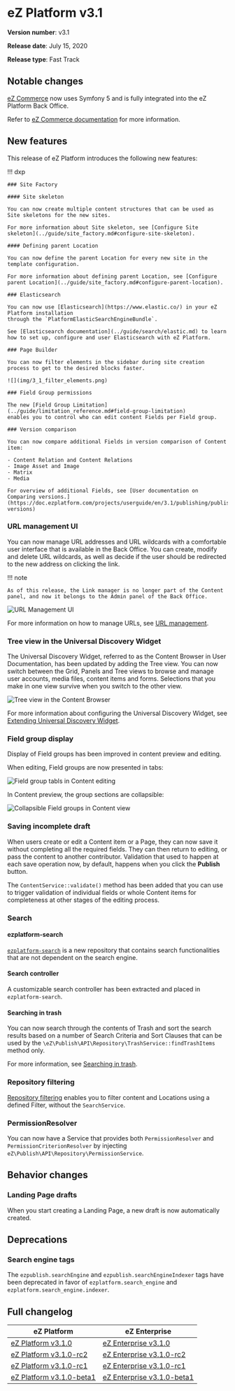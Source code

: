 # eZ Platform v3.1

**Version number**: v3.1

**Release date**: July 15, 2020

**Release type**: Fast Track

## Notable changes

[eZ Commerce](https://github.com/ezsystems/ezcommerce) now uses Symfony 5 and is fully integrated into the eZ Platform Back Office.

Refer to [eZ Commerce documentation](https://doc.ezplatform.com/projects/ezcommerce/en/latest/) for more information.

## New features

This release of eZ Platform introduces the following new features:

!!! dxp

    ### Site Factory

    #### Site skeleton

    You can now create multiple content structures that can be used as Site skeletons for the new sites.

    For more information about Site skeleton, see [Configure Site skeleton](../guide/site_factory.md#configure-site-skeleton).

    #### Defining parent Location

    You can now define the parent Location for every new site in the template configuration.

    For more information about defining parent Location, see [Configure parent Location](../guide/site_factory.md#configure-parent-location).
    
    ### Elasticsearch
    
    You can now use [Elasticsearch](https://www.elastic.co/) in your eZ Platform installation
    through the `PlatformElasticSearchEngineBundle`.
    
    See [Elasticsearch documentation](../guide/search/elastic.md) to learn how to set up, configure and user Elasticsearch with eZ Platform.
    
    ### Page Builder
    
    You can now filter elements in the sidebar during site creation process to get to the desired blocks faster.

    ![](img/3_1_filter_elements.png)

    ### Field Group permissions

    The new [Field Group Limitation](../guide/limitation_reference.md#field-group-limitation)
    enables you to control who can edit content Fields per Field group.
    
    ### Version comparison
    
    You can now compare additional Fields in version comparison of Content item:
    
    - Content Relation and Content Relations
    - Image Asset and Image
    - Matrix
    - Media
    
    For overview of additional Fields, see [User documentation on Comparing versions.](https://doc.ezplatform.com/projects/userguide/en/3.1/publishing/publishing/#comparing-versions)
    
### URL management UI

You can now manage URL addresses and URL wildcards with a comfortable user interface that is available in the Back Office. You can create, modify and delete URL wildcards, as well as decide if the user should be redirected to the new address on clicking the link.

!!! note

    As of this release, the Link manager is no longer part of the Content panel, and now it belongs to the Admin panel of the Back Office.

![URL Management UI](img/3_1_URL_Management.png "URL Management UI")

For more information on how to manage URLs, see [URL management](../guide/url_management.md).

### Tree view in the Universal Discovery Widget

The Universal Discovery Widget, referred to as the Content Browser in User Documentation, has been updated by adding the Tree view.
You can now switch between the Grid, Panels and Tree views to browse and manage user accounts, media files, content items and forms.
Selections that you make in one view survive when you switch to the other view.

![Tree view in the Content Browser](img/3_1_Content_browser_Tree_view.png "Tree view in Content Browser")

For more information about configuring the Universal Discovery Widget, see [Extending Universal Discovery Widget](../extending/extending_udw.md).

### Field group display

Display of Field groups has been improved in content preview and editing.

When editing, Field groups are now presented in tabs:

![Field group tabls in Content editing](img/3.1_collapsible_fields_edit.png)

In Content preview, the group sections are collapsible:

![Collapsible Field groups in Content view](img/3.1_collapsible_fields.png)

### Saving incomplete draft

When users create or edit a Content item or a Page, they can now save it without completing all the required fields.
They can then return to editing, or pass the content to another contributor.
Validation that used to happen at each save operation now, by default, happens when you click the **Publish** button.

The `ContentService::validate()` method has been added that you can use to trigger validation of individual fields 
or whole Content items for completeness at other stages of the editing process.

### Search

#### ezplatform-search

[`ezplatform-search`](https://github.com/ezsystems/ezplatform-search) is a new repository
that contains search functionalities that are not dependent on the search engine.

#### Search controller

A customizable search controller has been extracted and placed in `ezplatform-search`.

#### Searching in trash

You can now search through the contents of Trash and sort the search results based on a number of Search Criteria and Sort Clauses that can be used by the `\eZ\Publish\API\Repository\TrashService::findTrashItems` method only.

For more information, see [Searching in trash](../api/public_php_api_search.md#searching-in-trash).

### Repository filtering

[Repository filtering](../api/public_php_api_search.md#repository-filtering) enables you to filter content and Locations using a defined Filter,
without the `SearchService`.

### PermissionResolver

You can now have a Service that provides both `PermissionResolver` and `PermissionCriterionResolver` by injecting `eZ\Publish\API\Repository\PermissionService`.

## Behavior changes

### Landing Page drafts

When you start creating a Landing Page, a new draft is now automatically created.

## Deprecations

### Search engine tags

The `ezpublish.searchEngine` and `ezpublish.searchEngineIndexer` tags have been deprecated
in favor of `ezplatform.search_engine` and `ezplatform.search_engine.indexer`.

## Full changelog

| eZ Platform  | eZ Enterprise  |
|--------------|------------|
| [eZ Platform v3.1.0](https://github.com/ezsystems/ezplatform/releases/tag/v3.1.0) | [eZ Enterprise v3.1.0](https://github.com/ezsystems/ezplatform-ee/releases/tag/v3.1.0) |
| [eZ Platform v3.1.0-rc2](https://github.com/ezsystems/ezplatform/releases/tag/v3.1.0-rc2) | [eZ Enterprise v3.1.0-rc2](https://github.com/ezsystems/ezplatform-ee/releases/tag/v3.1.0-rc2) |
| [eZ Platform v3.1.0-rc1](https://github.com/ezsystems/ezplatform/releases/tag/v3.1.0-rc1) | [eZ Enterprise v3.1.0-rc1](https://github.com/ezsystems/ezplatform-ee/releases/tag/v3.1.0-rc1) |
| [eZ Platform v3.1.0-beta1](https://github.com/ezsystems/ezplatform/releases/tag/v3.1.0-beta1) | [eZ Enterprise v3.1.0-beta1](https://github.com/ezsystems/ezplatform-ee/releases/tag/v3.1.0-beta1) |
